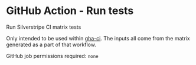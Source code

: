 # GitHub Action - Run tests
Run Silverstripe CI matrix tests

Only intended to be used within [gha-ci](https://github.com/silverstripe/gha-ci). The inputs all come from the matrix generated as a part of that workflow.

GitHub job permissions required: `none`
